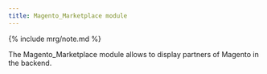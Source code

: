 ```yaml
---
title: Magento_Marketplace module
---
```


{% include mrg/note.md %}

The Magento_Marketplace module allows to display partners of Magento in the backend.

